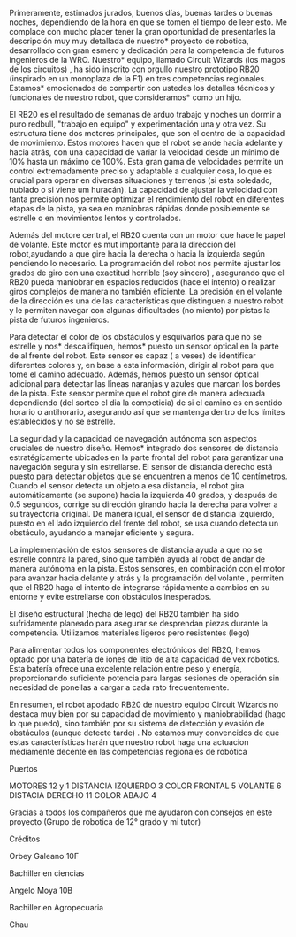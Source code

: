 Primeramente, estimados jurados, buenos días, buenas tardes o buenas noches, dependiendo de la hora en que se tomen el tiempo de leer esto. Me complace con mucho placer tener la gran oportunidad de presentarles la descripción muy muy detallada de nuestro* proyecto de robótica, desarrollado con gran esmero y dedicación para la competencia de futuros ingenieros de la WRO. Nuestro* equipo, llamado Circuit Wizards (los magos de los circuitos) , ha sido inscrito con orgullo nuestro prototipo RB20 (inspirado en un monoplaza de la F1) en tres competencias regionales. Estamos* emocionados de compartir con ustedes los detalles técnicos y funcionales de nuestro robot, que consideramos* como un hijo.

El RB20 es el resultado de semanas de arduo trabajo y noches un dormir a puro redbull, "trabajo en equipo" y experimentación una y otra vez. Su estructura tiene dos motores principales, que son el centro de la capacidad de movimiento. Estos motores hacen que el robot se ande hacia adelante y hacia atrás, con una capacidad de variar la velocidad desde un mínimo de 10% hasta un máximo de 100%. Esta gran gama de velocidades permite un control extremadamente preciso y adaptable a cualquier cosa, lo que es crucial para operar en diversas situaciones y terrenos (si esta soledado, nublado o si viene um huracán). La capacidad de ajustar la velocidad con tanta precisión nos permite optimizar el rendimiento del robot en diferentes etapas de la pista, ya sea en maniobras rápidas donde posiblemente se estrelle o en movimientos lentos y controlados.

Además del motore central, el RB20 cuenta con un motor que hace le papel de  volante. Este motor es  mut importante para la dirección del robot,ayudando a que gire hacia la derecha o hacia la izquierda según pendiendo lo necesario. La programación del robot nos permite ajustar los grados de giro con una exactitud horrible (soy sincero) , asegurando que el RB20 pueda maniobrar en espacios reducidos (hace el intento) o realizar giros complejos de manera no también eficiente. La precisión en el volante de la dirección es una de las características que distinguen a nuestro robot y le permiten navegar con algunas dificultades (no miento) por pistas la pista de futuros ingenieros.

Para detectar el color de los obstáculos y esquivarlos para que no se estrelle y nos* descalifiquen, hemos* puesto un sensor óptical en la parte de al frente del robot. Este sensor es capaz ( a veses) de identificar diferentes colores y, en base a esta información, dirigir al robot para que tome el camino adecuado. Además, hemos puesto un sensor óptical adicional para detectar las líneas naranjas y azules que marcan los bordes de la pista. Este sensor permite que el robot gire de manera adecuada dependiendo  (del sorteo el dia la competicia) de si el camino es en sentido horario o antihorario, asegurando así que se mantenga dentro de los límites  establecidos y no se estrelle.

La seguridad y la capacidad de navegación autónoma son aspectos cruciales de nuestro diseño. Hemos* integrado dos sensores de distancia estratégicamente ubicados en la parte frontal del robot para garantizar una navegación segura y sin estrellarse. El sensor de distancia derecho está puesto para detectar objetos que se encuentren a menos de 10 centímetros. Cuando el sensor detecta un objeto a esa distancia, el robot gira automáticamente (se supone) hacia la izquierda 40 grados, y después de 0.5 segundos, corrige su dirección girando hacia la derecha para volver a su trayectoria original. De manera igual, el sensor de distancia izquierdo, puesto en el lado izquierdo del frente del robot, se usa cuando detecta un obstáculo, ayudando a manejar eficiente y segura.

La implementación de estos sensores de distancia ayuda a que no se estrelle conntra la pared, sino que también ayuda al robot de andar de manera autónoma en la pista. Estos sensores, en combinación con el motor para avanzar hacia delante y atrás y la programación del volante , permiten que el RB20 haga el intento de integrarse rápidamente a cambios en su entorne y evite estrellarse con obstáculos inesperados.


El diseño estructural (hecha de lego) del RB20 también ha sido sufridamente planeado para asegurar se desprendan piezas durante la competencia. Utilizamos materiales ligeros pero resistentes (lego)

Para alimentar todos los componentes electrónicos del RB20, hemos optado por una batería de iones de litio de alta capacidad de vex robotics. Esta batería ofrece una excelente relación entre peso y energía, proporcionando suficiente potencia para largas sesiones de operación sin necesidad de ponellas a cargar a cada rato frecuentemente. 

En resumen, el robot apodado RB20 de nuestro equipo Circuit Wizards no destaca muy bien por su capacidad de movimiento y maniobrabilidad (hago lo que puedo), sino también por su sistema de detección y evasión de obstáculos (aunque detecte tarde) . No estamos muy convencidos de que estas características harán que nuestro robot haga una actuacion mediamente decente en las competencias regionales de robótica 

Puertos 

MOTORES 12 y 1
DISTANCIA IZQUIERDO 3
COLOR FRONTAL 5
VOLANTE 6
DISTACIA DERECHO 11
COLOR ABAJO 4 

Gracias a todos los compañeros que me ayudaron con consejos en este proyecto (Grupo de robotica de 12° grado y mi tutor) 



Créditos 



Orbey Galeano 10F

Bachiller en ciencias 

Angelo Moya 10B 

Bachiller en Agropecuaria 

Chau




